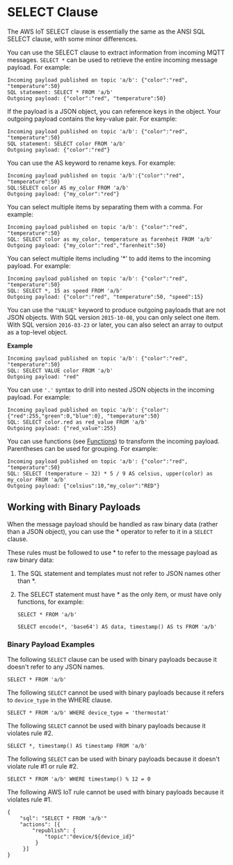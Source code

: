 # SELECT Clause<a name="iot-sql-select"></a>

The AWS IoT SELECT clause is essentially the same as the ANSI SQL SELECT clause, with some minor differences\.

You can use the SELECT clause to extract information from incoming MQTT messages\. `SELECT *` can be used to retrieve the entire incoming message payload\. For example:

```
Incoming payload published on topic 'a/b': {"color":"red", "temperature":50}
SQL statement: SELECT * FROM 'a/b'
Outgoing payload: {"color":"red", "temperature":50}
```

If the payload is a JSON object, you can reference keys in the object\. Your outgoing payload contains the key\-value pair\. For example:

```
Incoming payload published on topic 'a/b': {"color":"red", "temperature":50}
SQL statement: SELECT color FROM 'a/b'
Outgoing payload: {"color":"red"}
```

You can use the AS keyword to rename keys\. For example:

```
Incoming payload published on topic 'a/b':{"color":"red", "temperature":50}
SQL:SELECT color AS my_color FROM 'a/b'
Outgoing payload: {"my_color":"red"}
```

You can select multiple items by separating them with a comma\. For example:

```
Incoming payload published on topic 'a/b': {"color":"red", "temperature":50}
SQL: SELECT color as my_color, temperature as farenheit FROM 'a/b'
Outgoing payload: {"my_color":"red","farenheit":50}
```

You can select multiple items including '\*' to add items to the incoming payload\. For example:

```
Incoming payload published on topic 'a/b': {"color":"red", "temperature":50}
SQL: SELECT *, 15 as speed FROM 'a/b'
Outgoing payload: {"color":"red", "temperature":50, "speed":15}
```

You can use the `"VALUE"` keyword to produce outgoing payloads that are not JSON objects\. With SQL version `2015-10-08`, you can only select one item\. With SQL version `2016-03-23` or later, you can also select an array to output as a top\-level object\.

**Example**  

```
Incoming payload published on topic 'a/b': {"color":"red", "temperature":50}
SQL: SELECT VALUE color FROM 'a/b'
Outgoing payload: "red"
```

You can use `'.'` syntax to drill into nested JSON objects in the incoming payload\. For example:

```
Incoming payload published on topic 'a/b': {"color":{"red":255,"green":0,"blue":0}, "temperature":50}
SQL: SELECT color.red as red_value FROM 'a/b'
Outgoing payload: {"red_value":255}
```

You can use functions \(see [Functions](iot-sql-functions.md)\) to transform the incoming payload\. Parentheses can be used for grouping\. For example:

```
Incoming payload published on topic 'a/b': {"color":"red", "temperature":50}
SQL: SELECT (temperature – 32) * 5 / 9 AS celsius, upper(color) as my_color FROM 'a/b'
Outgoing payload: {"celsius":10,"my_color":"RED"}
```

## Working with Binary Payloads<a name="binary-payloads"></a>

When the message payload should be handled as raw binary data \(rather than a JSON object\), you can use the \* operator to refer to it in a `SELECT` clause\.

These rules must be followed to use \* to refer to the message payload as raw binary data:

1. The SQL statement and templates must not refer to JSON names other than \*\. 

1. The SELECT statement must have \* as the only item, or must have only functions, for example:

   ```
   SELECT * FROM 'a/b'
   ```

   ```
   SELECT encode(*, 'base64') AS data, timestamp() AS ts FROM 'a/b'
   ```

### Binary Payload Examples<a name="binary-payloads-examples"></a>

The following `SELECT` clause can be used with binary payloads because it doesn't refer to any JSON names\.

```
SELECT * FROM 'a/b'
```

The following `SELECT` cannot be used with binary payloads because it refers to `device_type` in the WHERE clause\.

```
SELECT * FROM 'a/b' WHERE device_type = 'thermostat'
```

The following `SELECT` cannot be used with binary payloads because it violates rule \#2\.

```
SELECT *, timestamp() AS timestamp FROM 'a/b'
```

The following `SELECT` can be used with binary payloads because it doesn't violate rule \#1 or rule \#2\.

```
SELECT * FROM 'a/b' WHERE timestamp() % 12 = 0
```

The following AWS IoT rule cannot be used with binary payloads because it violates rule \#1\.

```
{
    "sql": "SELECT * FROM 'a/b'"
    "actions": [{
        "republish": {
            "topic":"device/${device_id}"
         }
     }]
}
```